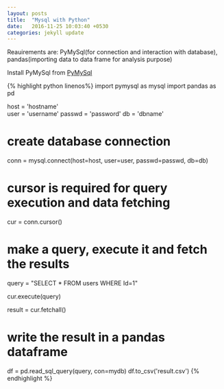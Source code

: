 ```yaml
---
layout: posts
title:  "Mysql with Python"
date:   2016-11-25 10:03:40 +0530
categories: jekyll update
---
```

Reauirements are: PyMySql(for connection and interaction with database), pandas(importing data to data frame for analysis purpose)

Install PyMySql from [PyMySql][link1]


{% highlight python linenos%}
import pymysql as mysql
import pandas as pd

host = 'hostname' 	
user = 'username'
passwd = 'password'
db = 'dbname'

# create database connection 
conn = mysql.connect(host=host, user=user, passwd=passwd, db=db)

# cursor is required for query execution and data fetching
cur = conn.cursor()

# make a query, execute it and fetch the results
query = "SELECT * FROM users WHERE Id=1"

cur.execute(query)

result = cur.fetchall()

# write the result in a pandas dataframe
df = pd.read_sql_query(query, con=mydb)
df.to_csv('result.csv')
{% endhighlight %}

[link1]: https://github.com/PyMySQL/PyMySQL/
